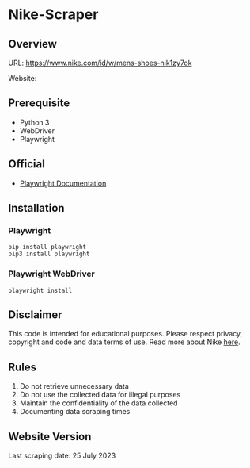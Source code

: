 # Nike-Scraper
 
## Overview

URL: https://www.nike.com/id/w/mens-shoes-nik1zy7ok

Website:


## Prerequisite
- Python 3
- WebDriver
- Playwright

## Official
- [Playwright Documentation](https://www.selenium.dev/)

## Installation
### Playwright
```
pip install playwright
pip3 install playwright
```

### Playwright WebDriver
```
playwright install
```

## Disclaimer 
This code is intended for educational purposes. Please respect privacy, copyright and code and data terms of use. Read more about Nike [here](https://agreementservice.svs.nike.com/us/en_us/rest/agreement?agreementType=termsOfUse&uxId=com.nike.commerce.nikedotcom.web&country=US&language=en&requestType=redirect).

## Rules
1. Do not retrieve unnecessary data
2. Do not use the collected data for illegal purposes
3. Maintain the confidentiality of the data collected
4. Documenting data scraping times

## Website Version
Last scraping date: 25 July 2023


